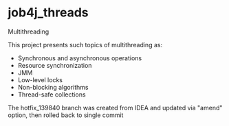 # job4j_threads

Multithreading

This project presents such topics of multithreading as:
- Synchronous and asynchronous operations                                             
- Resource synchronization                                                       
- JMM                                                               
- Low-level locks                                                                  
- Non-blocking algorithms                                                                          
- Thread-safe collections

The hotfix_139840 branch was created from IDEA
and updated via "amend" option, then rolled back to single commit